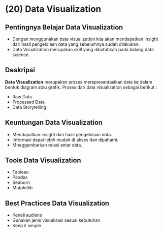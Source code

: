 # (20) Data Visualization

## Pentingnya Belajar Data Visualization
- Dengan menggunakan data visualization kita akan mendapatkan insight dari hasil pengelolaan data yang sebelumnya sudah dilakukan.
- Data Visualization merupakan skill yang dibutuhkan pada bidang data science.

## Deskripsi
**Data Visualization** merupakan proses merepresentasikan data ke dalam bentuk diagram atau grafik. Proses dari data visualization sebagai berikut :  
- Raw Data
- Processed Data
- Data Storytelling

## Keuntungan Data Visualization
- Mendapatkan insight dari hasil pengelolaan data.
- Informasi dapat lebih mudah di akses dan dipahami.
- Mneggambarkan relasi antar data.

## Tools Data Visualization
- Tableau
- Pandas
- Seaborn
- Matplotlib

## Best Practices Data Visualization
- Kenali audiens
- Gunakan jenis visualisasi sesuai kebutuhan
- Keep it simple